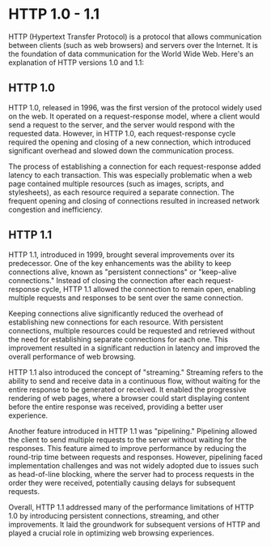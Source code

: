 # HTTP 1.0 - 1.1

HTTP (Hypertext Transfer Protocol) is a protocol that allows communication between clients (such as web browsers) and servers over the Internet. It is the foundation of data communication for the World Wide Web. Here's an explanation of HTTP versions 1.0 and 1.1:

## HTTP 1.0

HTTP 1.0, released in 1996, was the first version of the protocol widely used on the web. It operated on a request-response model, where a client would send a request to the server, and the server would respond with the requested data. However, in HTTP 1.0, each request-response cycle required the opening and closing of a new connection, which introduced significant overhead and slowed down the communication process.

The process of establishing a connection for each request-response added latency to each transaction. This was especially problematic when a web page contained multiple resources (such as images, scripts, and stylesheets), as each resource required a separate connection. The frequent opening and closing of connections resulted in increased network congestion and inefficiency.

## HTTP 1.1

HTTP 1.1, introduced in 1999, brought several improvements over its predecessor. One of the key enhancements was the ability to keep connections alive, known as "persistent connections" or "keep-alive connections." Instead of closing the connection after each request-response cycle, HTTP 1.1 allowed the connection to remain open, enabling multiple requests and responses to be sent over the same connection.

Keeping connections alive significantly reduced the overhead of establishing new connections for each resource. With persistent connections, multiple resources could be requested and retrieved without the need for establishing separate connections for each one. This improvement resulted in a significant reduction in latency and improved the overall performance of web browsing.

HTTP 1.1 also introduced the concept of "streaming." Streaming refers to the ability to send and receive data in a continuous flow, without waiting for the entire response to be generated or received. It enabled the progressive rendering of web pages, where a browser could start displaying content before the entire response was received, providing a better user experience.

Another feature introduced in HTTP 1.1 was "pipelining." Pipelining allowed the client to send multiple requests to the server without waiting for the responses. This feature aimed to improve performance by reducing the round-trip time between requests and responses. However, pipelining faced implementation challenges and was not widely adopted due to issues such as head-of-line blocking, where the server had to process requests in the order they were received, potentially causing delays for subsequent requests.

Overall, HTTP 1.1 addressed many of the performance limitations of HTTP 1.0 by introducing persistent connections, streaming, and other improvements. It laid the groundwork for subsequent versions of HTTP and played a crucial role in optimizing web browsing experiences.
